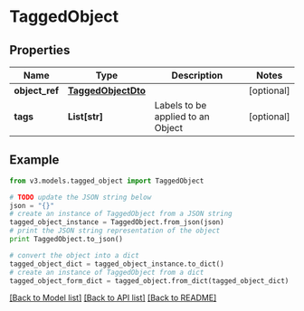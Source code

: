 # TaggedObject


## Properties
Name | Type | Description | Notes
------------ | ------------- | ------------- | -------------
**object_ref** | [**TaggedObjectDto**](TaggedObjectDto.md) |  | [optional] 
**tags** | **List[str]** | Labels to be applied to an Object | [optional] 

## Example

```python
from v3.models.tagged_object import TaggedObject

# TODO update the JSON string below
json = "{}"
# create an instance of TaggedObject from a JSON string
tagged_object_instance = TaggedObject.from_json(json)
# print the JSON string representation of the object
print TaggedObject.to_json()

# convert the object into a dict
tagged_object_dict = tagged_object_instance.to_dict()
# create an instance of TaggedObject from a dict
tagged_object_form_dict = tagged_object.from_dict(tagged_object_dict)
```
[[Back to Model list]](../README.md#documentation-for-models) [[Back to API list]](../README.md#documentation-for-api-endpoints) [[Back to README]](../README.md)



